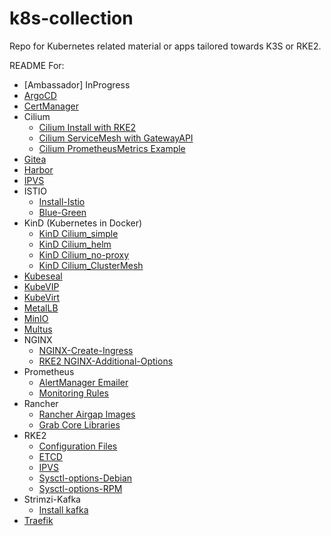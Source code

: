 # k8s-collection
Repo for Kubernetes related material or apps tailored towards K3S or RKE2.

README For:
- [Ambassador] InProgress
- [ArgoCD](/ArgoCD/argo.md)
- [CertManager](/CertManager/certmanager.md)
- Cilium
  - [Cilium Install with RKE2](/Cilium/cilium-install.md)
  - [Cilium ServiceMesh with GatewayAPI](/Cilium/cilium-gatewayAPI.md)
  - [Cilium PrometheusMetrics Example](/Cilium/Cilium-prometheusMetrics.md)
- [Gitea](./Gitea/install-gitea.md)
- [Harbor](/Harbor/harbor.md)
- [IPVS](/RKE2/IPVS/enable-ipvs.md)
- ISTIO
  - [Install-Istio](./Istio-ServiceMesh/install-istio.md)
  - [Blue-Green](/Istio-ServiceMesh/blue-green_deployment.md)
- KinD (Kubernetes in Docker)
  - [KinD Cilium_simple](/KinD/Deploy-KinD-Cilium_simple.md)
  - [KinD Cilium_helm](/KinD/Deploy-KinD-Cilium_helm.md)
  - [KinD Cilium_no-proxy](/KinD/Deploy-KinD-Cilium_no-proxy.md)
  - [KinD Cilium_ClusterMesh](/KinD/Deploy-Kind-Cilium_clusterMesh.md)
- [Kubeseal](/Kubeseal/kubeseal.md)
- [KubeVIP](/Kube-VIP/kube-vip.md)
- [KubeVirt](/KubeVirt/kubevirt.md)
- [MetalLB](/Metal-LB/install-metalLB.md)
- [MinIO](/MinIO/minio-operator.md)
- [Multus](./Multus/)
- NGINX
  - [NGINX-Create-Ingress](/NGINX/helm-install-nginx.md)
  - [RKE2 NGINX-Additional-Options](/NGINX/Ingress-options.md)
- Prometheus
  - [AlertManager Emailer](/Prometheus/alertmanager/gmail-alertmanager.yaml)
  - [Monitoring Rules](/Prometheus/monitoring-rules.md)
- Rancher
  - [Rancher Airgap Images](/Rancher/rancher-pull-images.md)
  - [Grab Core Libraries](/Rancher/core-libraries_images.md)
- RKE2
  - [Configuration Files](/RKE2/configuration-settings/configuration.md)
  - [ETCD](/RKE2/ETCD/etcd-commands.md)
  - [IPVS](/RKE2/IPVS/enable-ipvs.md)
  - [Sysctl-options-Debian](/RKE2/sysctl-settings/ubuntu-60-rke2.conf)
  - [Sysctl-options-RPM](/RKE2/sysctl-settings/rhel-60-rke2.conf)
- Strimzi-Kafka
  - [Install kafka](./Strimzi-Kafka/strimzi-kafka-install.md)
- [Traefik](./Traefik/Enable-Dashboard/)